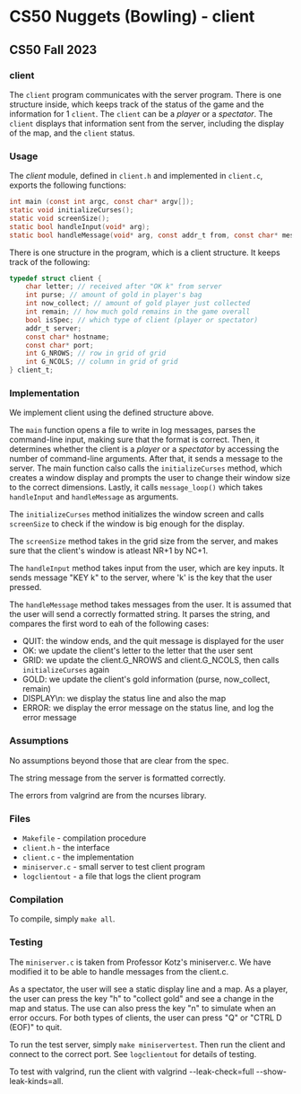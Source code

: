# CS50 Nuggets (Bowling) - client
## CS50 Fall 2023

### client

The `client` program communicates with the server program.
There is one structure inside, which keeps track of the status of the game and the information for 1 `client`.
The `client` can be a _player_ or a _spectator_.
The `client` displays that information sent from the server, including the display of the map, and the `client` status.

### Usage

The *client* module, defined in `client.h` and implemented in `client.c`, exports the following functions:

```c
int main (const int argc, const char* argv[]);
static void initializeCurses();
static void screenSize();
static bool handleInput(void* arg);
static bool handleMessage(void* arg, const addr_t from, const char* message);
```
There is one structure in the program, which is a client structure. It keeps track of the following:

```c
typedef struct client {
    char letter; // received after "OK k" from server
    int purse; // amount of gold in player's bag
    int now_collect; // amount of gold player just collected
    int remain; // how much gold remains in the game overall
    bool isSpec; // which type of client (player or spectator)
    addr_t server;
    const char* hostname;
    const char* port;
    int G_NROWS; // row in grid of grid
    int G_NCOLS; // column in grid of grid
} client_t;
```

### Implementation

We implement client using the defined structure above.

The `main` function opens a file to write in log messages, parses the command-line input, making sure that the format is correct. Then, it determines whether the client is a _player_ or a _spectator_ by accessing the number of command-line arguments. After that, it sends a message to the server. The main function calso calls the `initializeCurses` method, which creates a window display and prompts the user to change their window size to the correct dimensions. Lastly, it calls `message_loop()` which takes `handleInput` and `handleMessage` as arguments.

The `initializeCurses` method initializes the window screen and calls `screenSize` to check if the window is big enough for the display.

The `screenSize` method takes in the grid size from the server, and makes sure that the client's window is atleast NR+1 by NC+1.

The `handleInput` method takes input from the user, which are key inputs. It sends message "KEY k" to the server, where 'k' is the key that the user pressed.

The `handleMessage` method takes messages from the user. It is assumed that the user will send a correctly formatted string. It parses the string, and compares the first word to eah of the following cases:
- QUIT: the window ends, and the quit message is displayed for the user
- OK: we update the client's letter to the letter that the user sent
- GRID: we update the client.G_NROWS and client.G_NCOLS, then calls `initializeCurses` again
- GOLD: we update the client's gold information (purse, now_collect, remain)
- DISPLAY\n: we display the status line and also the map
- ERROR: we display the error message on the status line, and log the error message

### Assumptions

No assumptions beyond those that are clear from the spec.

The string message from the server is formatted correctly.

The errors from valgrind are from the ncurses library.

### Files

* `Makefile` - compilation procedure
* `client.h` - the interface
* `client.c` - the implementation
* `miniserver.c` - small server to test client program
* `logclientout` - a file that logs the client program

### Compilation

To compile, simply `make all`.

### Testing

The `miniserver.c` is taken from Professor Kotz's miniserver.c. We have modified it to be able to handle messages from the client.c.

As a spectator, the user will see a static display line and a map.
As a player, the user can press the key "h" to "collect gold" and see a change in the map and status. The use can also press the key "n" to simulate when an error occurs.
For both types of clients, the user can press "Q" or "CTRL D (EOF)" to quit.

To run the test server, simply `make miniservertest`. Then run the client and connect to the correct port.
See `logclientout` for details of testing.

To test with valgrind, run the client with valgrind --leak-check=full --show-leak-kinds=all.
